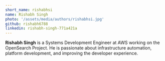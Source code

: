```yaml
---
short_name: rishabhsi
name: Rishabh Singh
photo: '/assets/media/authors/rishabhsi.jpg'
github: rishabh6788
linkedin: rishabh-singh-771a421a
---
```


**Rishabh Singh** is a Systems Development Engineer at AWS working on the OpenSearch Project. He is passionate about infrastructure automation, platform development, and improving the developer experience. 